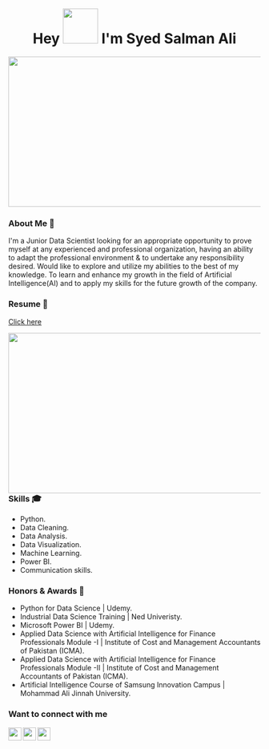 <h1 align="center">Hey <img src="https://media.giphy.com/media/hvRJCLFzcasrR4ia7z/giphy.gif" width="70"> I'm Syed Salman Ali</h1>
</h1>

<div align="center"> 
    <img height="300" width="600" alt="" src="https://raw.githubusercontent.com/iampavangandhi/iampavangandhi/master/gifs/coder.gif" />
</div>

### About Me 🚀
I'm a Junior Data Scientist looking for an appropriate opportunity to prove myself at any experienced and professional organization, having an ability to adapt the professional environment & to undertake any responsibility desired. Would like to explore and utilize my abilities to the best of my knowledge. To learn and enhance 
my growth in the field of Artificial Intelligence(AI) and to apply my skills for the future growth of the company.

### Resume 📝
<a href="https://github.com/iSyedSalmanAli/iSyedSalmanAli/tree/main/CV/syedsalmanali_CV.pdf">Click here</a>

<img align="right" height="320" width="600" alt="" src="https://media.giphy.com/media/dWesBcTLavkZuG35MI/giphy.gif">

### Skills 🎓
- Python.
- Data Cleaning.
- Data Analysis.
- Data Visualization.
- Machine Learning.
- Power BI.
- Communication skills.

### Honors & Awards 🏅
- Python for Data Science | Udemy.
- Industrial Data Science Training | Ned Univeristy.
- Microsoft Power BI | Udemy.
- Applied Data Science with Artificial Intelligence for Finance Professionals Module -I | Institute of Cost and Management Accountants of Pakistan (ICMA).
- Applied Data Science with Artificial Intelligence for Finance Professionals Module -II | Institute of Cost and Management Accountants of Pakistan (ICMA).
- Artificial Intelligence Course of Samsung Innovation Campus | Mohammad Ali Jinnah University.

### Want to connect with me
<a href="mailto:i.syedsalmanali@gmail.com" target="_blank" rel="noopener noreferrer">
  <img align="left" width="26px" src="https://cdn1.iconfinder.com/data/icons/google-new-logos-1/32/gmail_new_logo-256.png" />
</a>

<a href="https://www.linkedin.com/in/syedsalman-ali" target="_blank" rel="noopener noreferrer">
  <img align="left" width="26px" src="https://cdn2.iconfinder.com/data/icons/social-media-2285/512/1_Linkedin_unofficial_colored_svg-256.png"  />
</a>

<a href="https://www.kaggle.com/isyedsalmanali" target="_blank" rel="noopener noreferrer">
  <img align="left" width="26px" src="https://cdn4.iconfinder.com/data/icons/logos-and-brands/512/189_Kaggle_logo_logos-256.png"  />
</a>
